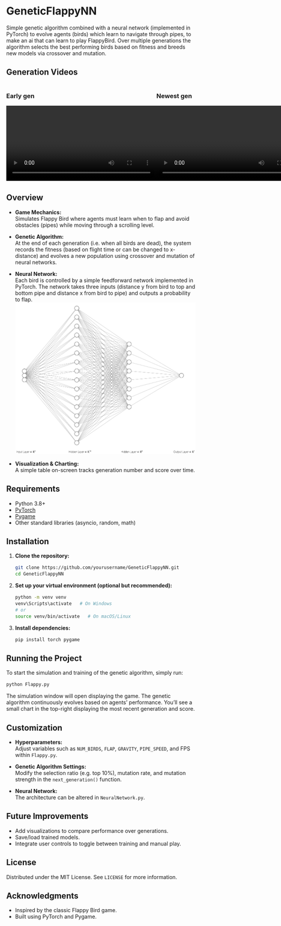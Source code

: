 # GeneticFlappyNN

Simple genetic algorithm combined with a neural network (implemented in PyTorch) to evolve agents (birds) which learn to navigate through pipes, to make an ai that can learn to play FlappyBird. Over multiple generations the algorithm selects the best performing birds based on fitness and breeds new models via crossover and mutation.

## Generation Videos

<div style="display: flex; justify-content: space-around; align-items: flex-start;">
  <div>
    <h3>Early gen</h3>
    <video width="400" controls>
      <source src="./images/earlygen.mp4" type="video/mp4">
      Your browser does not support the video tag.
    </video>
  </div>
  <div>
    <h3>Newest gen</h3>
    <video width="400" controls>
      <source src="./images/newgen.mp4" type="video/mp4">
      Your browser does not support the video tag.
    </video>
  </div>
</div>

## Overview

- **Game Mechanics:**  
  Simulates Flappy Bird where agents must learn when to flap and avoid obstacles (pipes) while moving through a scrolling level.
  
- **Genetic Algorithm:**  
  At the end of each generation (i.e. when all birds are dead), the system records the fitness (based on flight time or can be changed to x-distance) and evolves a new population using crossover and mutation of neural networks.

- **Neural Network:**  
  Each bird is controlled by a simple feedforward network implemented in PyTorch. The network takes three inputs (distance y from bird to top and bottom pipe and distance x from bird to pipe) and outputs a probability to flap.
  <img src="images/NN.png">


- **Visualization & Charting:**  
  A simple table on-screen tracks generation number and score over time.

## Requirements

- Python 3.8+
- [PyTorch](https://pytorch.org/get-started/locally/)
- [Pygame](https://www.pygame.org/)
- Other standard libraries (asyncio, random, math)

## Installation

1. **Clone the repository:**
   ```sh
   git clone https://github.com/yourusername/GeneticFlappyNN.git
   cd GeneticFlappyNN
   ```

2. **Set up your virtual environment (optional but recommended):**
   ```sh
   python -m venv venv
   venv\Scripts\activate   # On Windows
   # or
   source venv/bin/activate   # On macOS/Linux
   ```

3. **Install dependencies:**
   ```sh
   pip install torch pygame
   ```

## Running the Project

To start the simulation and training of the genetic algorithm, simply run:

```sh
python Flappy.py
```

The simulation window will open displaying the game. The genetic algorithm continuously evolves based on agents’ performance. You’ll see a small chart in the top-right displaying the most recent generation and score.

## Customization

- **Hyperparameters:**  
  Adjust variables such as `NUM_BIRDS`, `FLAP`, `GRAVITY`, `PIPE_SPEED`, and FPS within `Flappy.py`.

- **Genetic Algorithm Settings:**  
  Modify the selection ratio (e.g. top 10%), mutation rate, and mutation strength in the `next_generation()` function.

- **Neural Network:**  
  The architecture can be altered in `NeuralNetwork.py`.

## Future Improvements

- Add visualizations to compare performance over generations.
- Save/load trained models.
- Integrate user controls to toggle between training and manual play.

## License

Distributed under the MIT License. See `LICENSE` for more information.

## Acknowledgments

- Inspired by the classic Flappy Bird game.
- Built using PyTorch and Pygame.